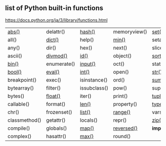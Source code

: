 ## list of Python built-in functions
https://docs.python.org/ja/3/library/functions.html

 
|               |             |               |               |                 |  
|---            |---          |---            |---            |---              |
| [abs()](https://github.com/mizukirc/python-snippets/blob/master/builtin_functions/docs/abs_ex.md)         | delattr()   | [hash()](https://github.com/mizukirc/python-snippets/blob/master/builtin_functions/docs/hash_ex.md)        | memoryview()  | [set()](https://github.com/mizukirc/python-snippets/blob/master/builtin_functions/docs/set_ex.md)           |   
| all()         | [dict()](https://github.com/mizukirc/python-snippets/blob/master/builtin_functions/docs/dict_ex.md)      | help()        | [min()](https://github.com/mizukirc/python-snippets/blob/master/builtin_functions/docs/min_ex.md)         | setattr()       |  
| any()         | dir()       | hex()         | next()        | slice()         |  
| ascii()       | [divmod()](https://github.com/mizukirc/python-snippets/blob/master/builtin_functions/docs/divmod_ex.md)    | [id()](https://github.com/mizukirc/python-snippets/blob/master/builtin_functions/docs/id_ex.md)          | object()      | [sorted()](https://github.com/mizukirc/python-snippets/blob/master/builtin_functions/docs/sorted_ex.md)        |  
| [bin()](https://github.com/mizukirc/python-snippets/blob/master/builtin_functions/docs/bin_ex.md)         | enumerate() | [input()](https://github.com/mizukirc/python-snippets/blob/master/builtin_functions/docs/input_ex.md)       | oct()         | staticmethod()  |  
| [bool()](https://github.com/mizukirc/python-snippets/blob/master/builtin_functions/docs/bool_ex.md)        | [eval()](https://github.com/mizukirc/python-snippets/blob/master/builtin_functions/docs/eval_ex.md)      | [int()](https://github.com/mizukirc/python-snippets/blob/master/builtin_functions/docs/int_ex.md)         | open()        | [str()](https://github.com/mizukirc/python-snippets/blob/master/builtin_functions/docs/str_ex.md)           |  
| breakpoint()  | exec()      | isinstance()  | ord()         | [sum()](https://github.com/mizukirc/python-snippets/blob/master/builtin_functions/docs/sum_ex.md)           |  
| bytearray()   | filter()    | issubclass()  | pow()         | super()         |  
| bytes()       | [float()](https://github.com/mizukirc/python-snippets/blob/master/builtin_functions/docs/float_ex.md)     | iter()        | print()       | [tuple()](https://github.com/mizukirc/python-snippets/blob/master/builtin_functions/docs/tuple_ex.md)         |  
| callable()    | format()    | [len()](https://github.com/mizukirc/python-snippets/blob/master/builtin_functions/docs/len_ex.md)         | property()    | [type()](https://github.com/mizukirc/python-snippets/blob/master/builtin_functions/docs/type_ex.md)          |   
| chr()         | frozenset() | [list()](https://github.com/mizukirc/python-snippets/blob/master/builtin_functions/docs/list_ex.md)        | [range()](https://github.com/mizukirc/python-snippets/blob/master/builtin_functions/docs/range_ex.md)       | vars()          |  
| classmethod() | getattr()   | locals()      | repr()        | [zip()](https://github.com/mizukirc/python-snippets/blob/master/builtin_functions/docs/zip_ex.md)           |  
| compile()     | globals()   | [map()](https://github.com/mizukirc/python-snippets/blob/master/builtin_functions/docs/map_ex.md)         | [reversed()](https://github.com/mizukirc/python-snippets/blob/master/builtin_functions/docs/reversed_ex.md)    | __import__()    |   
| complex()     | hasattr()   | [max()](https://github.com/mizukirc/python-snippets/blob/master/builtin_functions/docs/max_ex.md)         | round()       |                 |  

